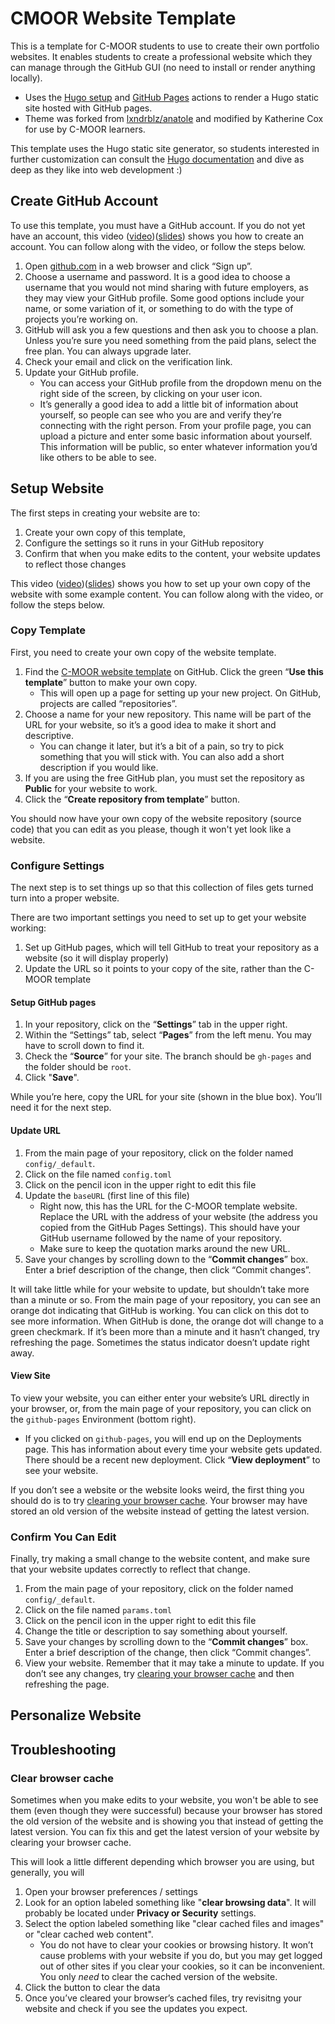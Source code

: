 # CMOOR Website Template

This is a template for C-MOOR students to use to create their own portfolio websites.  It enables students to create a professional website which they can manage through the GitHub GUI (no need to install or render anything locally).

- Uses the [Hugo setup](https://github.com/marketplace/actions/hugo-setup) and [GitHub Pages](https://github.com/marketplace/actions/github-pages-action) actions to render a Hugo static site hosted with GitHub pages.
- Theme was forked from [lxndrblz/anatole](https://github.com/lxndrblz/anatole/) and modified by Katherine Cox for use by C-MOOR learners.

This template uses the Hugo static site generator, so students interested in further customization can consult the [Hugo documentation](https://gohugo.io/) and dive as deep as they like into web development :)

## Create GitHub Account

To use this template, you must have a GitHub account.  If you do not yet have an account, this video ([video](https://link.c-moor.org/video-join-github))([slides](
https://docs.google.com/presentation/d/1c4sb5CLpvKjgnTVIuNGYTSr8WWNgeSfC8TUGrxktu64/)) shows you how to create an account.  You can follow along with the video, or follow the steps below.

1. Open [github.com](https://github.com/) in a web browser and click “Sign up”.
1. Choose a username and password.  It is a good idea to choose a username that you would not mind sharing with future employers, as they may view your GitHub profile.  Some good options include your name, or some variation of it, or something to do with the type of projects you’re working on.
1. GitHub will ask you a few questions and then ask you to choose a plan.  Unless you’re sure you need something from the paid plans, select the free plan.  You can always upgrade later.
1. Check your email and click on the verification link.
1. Update your GitHub profile.
    - You can access your GitHub profile from the dropdown menu on the right side of the screen, by clicking on your user icon.
    - It’s generally a good idea to add a little bit of information about yourself, so people can see who you are and verify they’re connecting with the right person.  From your profile page, you can upload a picture and enter some basic information about yourself.  This information will be public, so enter whatever information you’d like others to be able to see.

## Setup Website

The first steps in creating your website are to:

1. Create your own copy of this template,
1. Configure the settings so it runs in your GitHub repository
1. Confirm that when you make edits to the content, your website updates to reflect those changes

This video ([video](https://link.c-moor.org/video-student-website-setup))([slides](
https://docs.google.com/presentation/d/13chl2zYU1NbWCZmD_daqiKcLoJZAtILMqjXgew3TR6c/)) shows you how to set up your own copy of the website with some example content.  You can follow along with the video, or follow the steps below.

### Copy Template

First, you need to create your own copy of the website template.

1. Find the [C-MOOR website template](https://github.com/C-MOOR/cmoor_website_template/) on GitHub.  Click the green “**Use this template**” button  to make your own copy.
    - This will open up a page for setting up your new project.  On GitHub, projects are called “repositories”.
1. Choose a name for your new repository.  This name will be part of the URL for your website, so it’s a good idea to make it short and descriptive.
    - You can change it later, but it’s a bit of a pain, so try to pick something that you will stick with.  You can also add a short description if you would like.
1. If you are using the free GitHub plan, you must set the repository as **Public** for your website to work.
1. Click the “**Create repository from template**” button.

You should now have your own copy of the website repository (source code) that you can edit as you please, though it won't yet look like a website.  

### Configure Settings

The next step is to set things up so that this collection of files gets turned turn into a proper website.

There are two important settings you need to set up to get your website working:

1. Set up GitHub pages, which will tell GitHub to treat your repository as a website (so it will display properly)
1. Update the URL so it points to your copy of the site, rather than the C-MOOR template

#### Setup GitHub pages

1. In your repository, click on the “**Settings**” tab in the upper right.
1. Within the “Settings” tab, select “**Pages**” from the left menu.  You may have to scroll down to find it.
1. Check the “**Source**” for your site.  The branch should be `gh-pages` and the folder should be `root`.
1. Click "**Save**".

While you’re here, copy the URL for your site (shown in the blue box).  You’ll need it for the next step.

#### Update URL

1. From the main page of your repository, click on the folder named `config/_default`.
1. Click on the file named `config.toml`
1. Click on the pencil icon in the upper right to edit this file
1. Update the `baseURL` (first line of this file)
    - Right now, this has the URL for the C-MOOR template website.  Replace the URL with the address of your website (the address you copied from the GitHub Pages Settings).  This should have your GitHub username followed by the name of your repository.
    - Make sure to keep the quotation marks around the new URL.
1. Save your changes by scrolling down to the “**Commit changes**” box.  Enter a brief description of the change, then click “Commit changes”.

It will take little while for your website to update, but shouldn’t take more than a minute or so.  From the main page of your repository, you can see an orange dot indicating that GitHub is working.  You can click on this dot to see more information.  When GitHub is done, the orange dot will change to a green checkmark.  If it’s been more than a minute and it hasn’t changed, try refreshing the page.  Sometimes the status indicator doesn’t update right away.

#### View Site

To view your website, you can either enter your website’s URL directly in your browser, or, from the main page of your repository, you can click on the `github-pages` Environment (bottom right).

- If you clicked on `github-pages`, you will end up on the Deployments page.  This has information about every time your website gets updated.  There should be a recent new deployment.  Click “**View deployment**” to see your website.

If you don’t see a website or the website looks weird, the first thing you should do is to try [clearing your browser cache](https://github.com/C-MOOR/cmoor_website_template/blob/main/README.md#clear-browser-cache).  Your browser may have stored an old version of the website instead of getting the latest version.

### Confirm You Can Edit

Finally, try making a small change to the website content, and make sure that your website updates correctly to reflect that change.

1. From the main page of your repository, click on the folder named `config/_default`.
1. Click on the file named `params.toml`
1. Click on the pencil icon in the upper right to edit this file
1. Change the title or description to say something about yourself.
1. Save your changes by scrolling down to the “**Commit changes**” box.  Enter a brief description of the change, then click “Commit changes”.
1. View your website.  Remember that it may take a minute to update.  If you don’t see any changes, try [clearing your browser cache](https://github.com/C-MOOR/cmoor_website_template/blob/main/README.md#clear-browser-cache) and then refreshing the page.


## Personalize Website

## Troubleshooting

### Clear browser cache

Sometimes when you make edits to your website, you won't be able to see them (even though they were successful) because your browser has stored the old version of the website and is showing you that instead of getting the latest version.  You can fix this and get the latest version of your website by clearing your browser cache.

This will look a little different depending which browser you are using, but generally, you will

1. Open your browser preferences / settings
1. Look for an option labeled something like "**clear browsing data**".  It will probably be located under **Privacy or Security** settings.
1. Select the option labeled something like "clear cached files and images" or "clear cached web content".
    - You do not have to clear your cookies or browsing history.  It won’t cause problems with your website if you do, but you may get logged out of other sites if you clear your cookies, so it can be inconvenient.  You only *need* to clear the cached version of the website.
1. Click the button to clear the data
1. Once you’ve cleared your browser’s cached files, try revisitng your website and check if you see the updates you expect.



